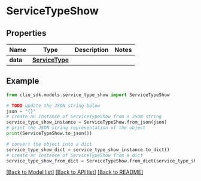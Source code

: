 # ServiceTypeShow


## Properties

Name | Type | Description | Notes
------------ | ------------- | ------------- | -------------
**data** | [**ServiceType**](ServiceType.md) |  | 

## Example

```python
from clio_sdk.models.service_type_show import ServiceTypeShow

# TODO update the JSON string below
json = "{}"
# create an instance of ServiceTypeShow from a JSON string
service_type_show_instance = ServiceTypeShow.from_json(json)
# print the JSON string representation of the object
print(ServiceTypeShow.to_json())

# convert the object into a dict
service_type_show_dict = service_type_show_instance.to_dict()
# create an instance of ServiceTypeShow from a dict
service_type_show_from_dict = ServiceTypeShow.from_dict(service_type_show_dict)
```
[[Back to Model list]](../README.md#documentation-for-models) [[Back to API list]](../README.md#documentation-for-api-endpoints) [[Back to README]](../README.md)


